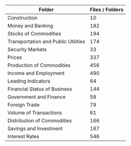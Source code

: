 | Folder                              |   Files / Folders |
|-------------------------------------|-------------------|
| Construction                        |                10 |
| Money and Banking                   |               182 |
| Stocks of Commodities               |               194 |
| Transportation and Public Utilities |               174 |
| Security Markets                    |                33 |
| Prices                              |               337 |
| Production of Commodities           |               456 |
| Income and Employment               |               490 |
| Leading Indicators                  |                64 |
| Financial Status of Business        |               144 |
| Government and Finance              |                58 |
| Foreign Trade                       |                79 |
| Volume of Transactions              |                61 |
| Distribution of Commodities         |               166 |
| Savings and Investment              |               167 |
| Interest Rates                      |               546 |